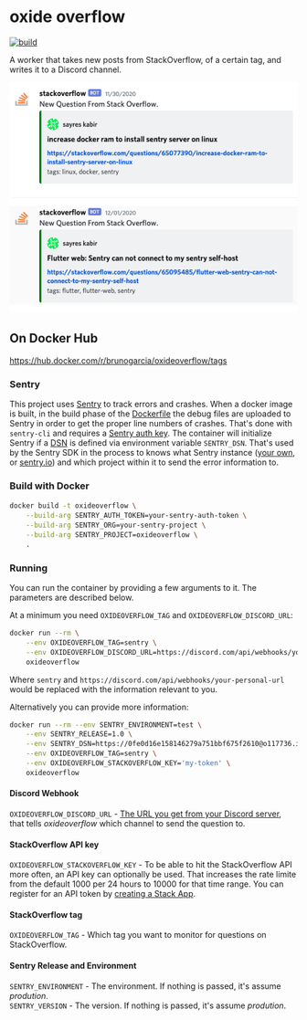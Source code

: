 # oxide overflow

[![build](https://github.com/bruno-garcia/oxideoverflow/workflows/build/badge.svg?branch=main)](https://github.com/bruno-garcia/oxideoverflow/actions?query=branch%3Amain) 


A worker that takes new posts from StackOverflow, of a certain tag, and writes it to a Discord channel.

![StackOverflow messages no discord](.github/stackoverflow_discord.png)

## On Docker Hub

https://hub.docker.com/r/brunogarcia/oxideoverflow/tags

### Sentry

This project uses [Sentry](https://sentry.io) to track errors and crashes. When a docker image is built, in the build phase of the [Dockerfile](Dockerfile)
the debug files are uploaded to Sentry in order to get the proper line numbers of crashes. That's done with `sentry-cli` and requires a [Sentry auth key](https://docs.sentry.io/product/cli/configuration/#to-authenticate-manually). The container will initialize Sentry if a [DSN](https://docs.sentry.io/product/sentry-basics/dsn-explainer/) is defined via environment variable `SENTRY_DSN`. That's used by the Sentry SDK in the process to knows what Sentry instance ([your own](https://github.com/getsentry/onpremise), or [sentry.io](https://sentry.io/pricing/)) and which project within it to send the error information to.

### Build with Docker

```sh
docker build -t oxideoverflow \
    --build-arg SENTRY_AUTH_TOKEN=your-sentry-auth-token \
    --build-arg SENTRY_ORG=your-sentry-project \
    --build-arg SENTRY_PROJECT=oxideoverflow \
    .
```

### Running

You can run the container by providing a few arguments to it. The parameters are described below.

At a minimum you need `OXIDEOVERFLOW_TAG` and `OXIDEOVERFLOW_DISCORD_URL`:

```sh
docker run --rm \
    --env OXIDEOVERFLOW_TAG=sentry \
    --env OXIDEOVERFLOW_DISCORD_URL=https://discord.com/api/webhooks/your-personal-url \
    oxideoverflow
```

Where `sentry` and `https://discord.com/api/webhooks/your-personal-url` would be replaced with the information relevant to you.

Alternatively you can provide more information:

```sh
docker run --rm --env SENTRY_ENVIRONMENT=test \
    --env SENTRY_RELEASE=1.0 \
    --env SENTRY_DSN=https://0fe0d16e158146279a751bbf675f2610@o117736.ingest.sentry.io/5536978 \
    --env OXIDEOVERFLOW_TAG=sentry \
    --env OXIDEOVERFLOW_STACKOVERFLOW_KEY='my-token' \
    oxideoverflow
```

#### Discord Webhook

`OXIDEOVERFLOW_DISCORD_URL` - [The URL you get from your Discord server](https://support.discord.com/hc/en-us/articles/228383668-Intro-to-Webhooks), that tells _oxideoverflow_ which channel to send the question to.

#### StackOverflow API key

`OXIDEOVERFLOW_STACKOVERFLOW_KEY` - To be able to hit the StackOverflow API more often, an API key can optionally be used. That increases the rate limite from the default 1000 per 24 hours to 10000 for that time range. You can register for an API token by [creating a Stack App](https://stackapps.com/apps/oauth/register).

#### StackOverflow tag

`OXIDEOVERFLOW_TAG` - Which tag you want to monitor for questions on StackOverflow.

#### Sentry Release and Environment

`SENTRY_ENVIRONMENT` - The environment. If nothing is passed, it's assume _prodution_.  
`SENTRY_VERSION` - The version. If nothing is passed, it's assume _prodution_.
